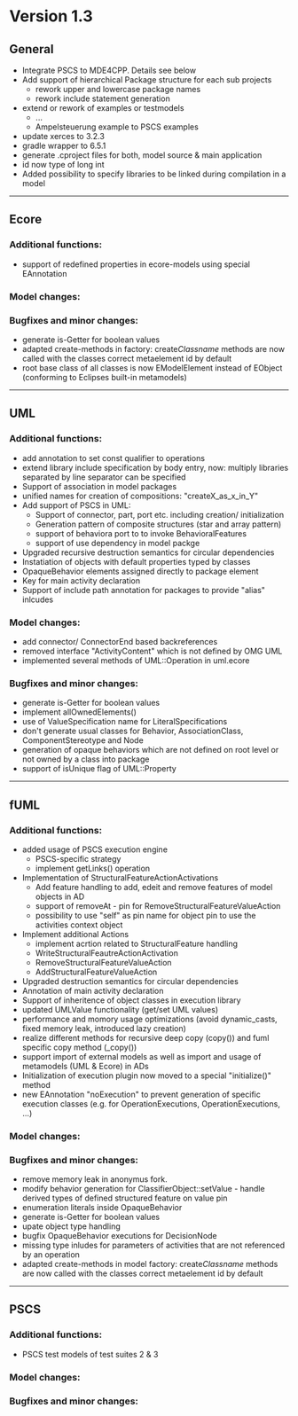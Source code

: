 # Version 1.3

## General
- Integrate PSCS to MDE4CPP. Details see below
- Add support of hierarchical Package structure for each sub projects
	- rework upper and lowercase package names
	- rework include statement generation
- extend or rework of examples or testmodels
	- ...
	- Ampelsteuerung example to PSCS examples
- update xerces to 3.2.3
- gradle wrapper to 6.5.1
- generate .cproject files for both, model source & main application
- id now type of long int
- Added possibility to specify libraries to be linked during compilation in a model
---

## Ecore
### Additional functions:
- support of redefined properties in ecore-models using special EAnnotation
### Model changes:
### Bugfixes and minor changes:
- generate is-Getter for boolean values
- adapted create-methods in factory: create$Classname$ methods are now called with the classes correct metaelement id by default
- root base class of all classes is now EModelElement instead of EObject (conforming to Eclipses built-in metamodels)
---

## UML
### Additional functions:
- add annotation to set const qualifier to operations
- extend library include specification by body entry, now: multiply libraries separated by line separator can be specified
- Support of association in model packages
- unified names for creation of compositions: "createX_as_x_in_Y"
- Add support of PSCS in UML: 
	- Support of connector, part, port etc. including creation/ initialization
	- Generation pattern of composite structures (star and array pattern)
	- support of behaviora port to to invoke BehavioralFeatures
	- support of use dependency in model packge
- Upgraded recursive destruction semantics for circular dependencies
- Instatiation of objects with default properties typed by classes
- OpaqueBehavior elements assigned directly to package element
- Key for main activity declaration
- Support of include path annotation for packages to provide "alias" inlcudes

### Model changes:
- add connector/ ConnectorEnd based backreferences
- removed interface "ActivityContent" which is not defined by OMG UML
- implemented several methods of UML::Operation in uml.ecore

### Bugfixes and minor changes:
- generate is-Getter for boolean values
- implement allOwnedElements()
- use of ValueSpecification name for LiteralSpecifications
- don't generate usual classes for Behavior, AssociationClass, ComponentStereotype and Node
- generation of opaque behaviors which are not defined on root level or not owned by a class into package
- support of isUnique flag of UML::Property
---

## fUML
### Additional functions:
- added usage of PSCS execution engine
	- PSCS-specific strategy
	- implement getLinks() operation
- Implementation of StructuralFeatureActionActivations
	- Add feature handling to add, edeit and remove features of model objects in AD
	- support of removeAt - pin for RemoveStructuralFeatureValueAction	
	- possibility to use "self" as pin name for object pin to use the activities context object
- Implement additional Actions
	- implement acrtion related to StructuralFeature handling
	- WriteStructuralFeautreActionActivation
	- RemoveStructuralFeatureValueAction
	- AddStructuralFeatureValueAction
- Upgraded destruction semantics for circular dependencies
- Annotation of main activity declaration
- Support of inheritence of object classes in execution library
- updated UMLValue functionality (get/set UML values)
- performance and momory usage optimizations (avoid dynamic_casts, fixed memory leak, introduced lazy creation)
- realize different methods for  recursive deep copy (copy()) and fuml specific copy method (_copy())
- support import of external models as well as import and usage of metamodels (UML & Ecore) in ADs
- Initialization of execution plugin now moved to a special "initialize()" method
- new EAnnotation "noExecution" to prevent generation of specific execution classes (e.g. for OperationExecutions, OperationExecutions, ...)

### Model changes:

### Bugfixes and minor changes:
- remove memory leak in anonymus fork.
- modify behavior generation for ClassifierObject::setValue - handle derived types of defined structured feature on value pin
- enumeration literals inside OpaqueBehavior
- generate is-Getter for boolean values
- upate object type handling
- bugfix OpaqueBehavior executions for DecisionNode
- missing type inludes for parameters of activities that are not referenced by an operation
- adapted create-methods in model factory: create$Classname$ methods are now called with the classes correct metaelement id by default
---

## PSCS
### Additional functions:
- PSCS test models of test suites 2 & 3

### Model changes:
### Bugfixes and minor changes:
